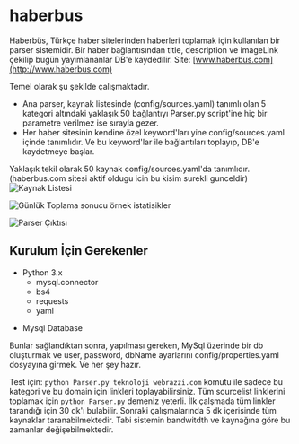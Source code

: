 # haberbus
Haberbüs, Türkçe haber sitelerinden haberleri toplamak için kullanılan bir parser sistemidir.
Bir haber bağlantısından title, description ve imageLink çekilip bugün yayımlananlar DB'e kaydedilir.
Site: [www.haberbus.com](http://www.haberbus.com)

Temel olarak şu şekilde çalışmaktadır.
- Ana parser, kaynak listesinde (config/sources.yaml) tanımlı olan 5 kategori altındaki yaklaşık 50 bağlantıyı Parser.py script'ine hiç bir parametre verilmez ise sırayla gezer.
- Her haber sitesinin kendine özel keyword'ları yine config/sources.yaml içinde tanımlıdır. Ve bu keyword'lar ile bağlantıları toplayıp, DB'e kaydetmeye başlar.

Yaklaşık tekil olarak 50 kaynak config/sources.yaml'da tanımlıdır. (haberbus.com sitesi aktif oldugu icin bu kisim surekli gunceldir)
![Kaynak Listesi](/screenshots/sourcelist.png)

![Günlük Toplama sonucu örnek istatisikler](/screenshots/statistics.png)

![Parser Çıktısı](/screenshots/parseroutput.png)

## Kurulum İçin Gerekenler

- Python 3.x 
	- mysql.connector
	- bs4
	- requests
	- yaml
* Mysql Database

Bunlar sağlandıktan sonra, yapılması gereken, MySql üzerinde bir db oluşturmak ve
user, password, dbName ayarlarını config/properties.yaml dosyayına girmek. Ve her şey hazır.

Test için: `python Parser.py teknoloji webrazzi.com` komutu ile sadece bu kategori ve bu domain için linkleri toplayabilirsiniz.
Tüm sourcelist linklerini toplamak için `python Parser.py` demeniz yeterli. İlk çalşmada tüm linkler tarandığı için 30 dk'ı bulabilir.
Sonraki çalışmalarında 5 dk içerisinde tüm kaynaklar taranabilmektedir. Tabi sistemin bandwitdth ve kaynağına göre bu zamanlar değişebilmektedir.
